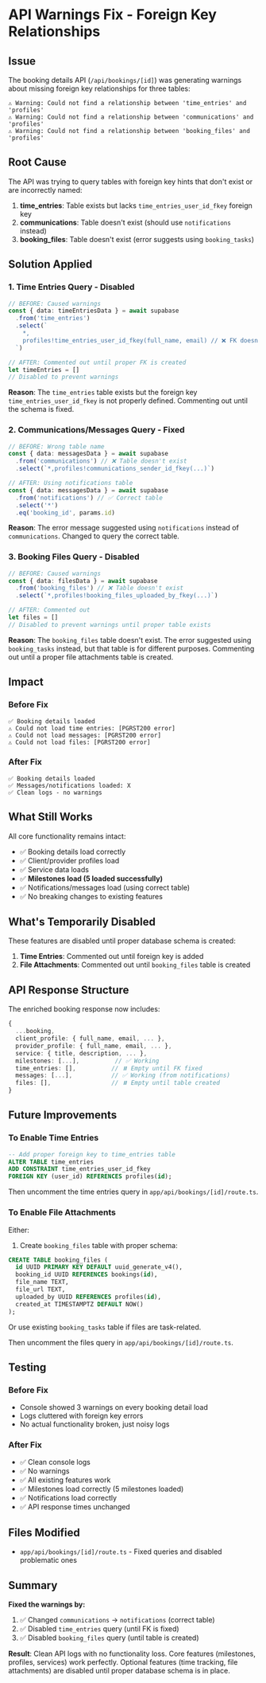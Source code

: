 # API Warnings Fix - Foreign Key Relationships

## Issue
The booking details API (`/api/bookings/[id]`) was generating warnings about missing foreign key relationships for three tables:

```
⚠️ Warning: Could not find a relationship between 'time_entries' and 'profiles'
⚠️ Warning: Could not find a relationship between 'communications' and 'profiles'  
⚠️ Warning: Could not find a relationship between 'booking_files' and 'profiles'
```

## Root Cause

The API was trying to query tables with foreign key hints that don't exist or are incorrectly named:

1. **time_entries**: Table exists but lacks `time_entries_user_id_fkey` foreign key
2. **communications**: Table doesn't exist (should use `notifications` instead)
3. **booking_files**: Table doesn't exist (error suggests using `booking_tasks`)

## Solution Applied

### 1. Time Entries Query - Disabled
```typescript
// BEFORE: Caused warnings
const { data: timeEntriesData } = await supabase
  .from('time_entries')
  .select(`
    *,
    profiles!time_entries_user_id_fkey(full_name, email) // ❌ FK doesn't exist
  `)

// AFTER: Commented out until proper FK is created
let timeEntries = []
// Disabled to prevent warnings
```

**Reason**: The `time_entries` table exists but the foreign key `time_entries_user_id_fkey` is not properly defined. Commenting out until the schema is fixed.

### 2. Communications/Messages Query - Fixed
```typescript
// BEFORE: Wrong table name
const { data: messagesData } = await supabase
  .from('communications') // ❌ Table doesn't exist
  .select(`*,profiles!communications_sender_id_fkey(...)`)

// AFTER: Using notifications table
const { data: messagesData } = await supabase
  .from('notifications') // ✅ Correct table
  .select('*')
  .eq('booking_id', params.id)
```

**Reason**: The error message suggested using `notifications` instead of `communications`. Changed to query the correct table.

### 3. Booking Files Query - Disabled
```typescript
// BEFORE: Caused warnings
const { data: filesData } = await supabase
  .from('booking_files') // ❌ Table doesn't exist
  .select(`*,profiles!booking_files_uploaded_by_fkey(...)`)

// AFTER: Commented out
let files = []
// Disabled to prevent warnings until proper table exists
```

**Reason**: The `booking_files` table doesn't exist. The error suggested using `booking_tasks` instead, but that table is for different purposes. Commenting out until a proper file attachments table is created.

## Impact

### Before Fix
```
✅ Booking details loaded
⚠️ Could not load time entries: [PGRST200 error]
⚠️ Could not load messages: [PGRST200 error]
⚠️ Could not load files: [PGRST200 error]
```

### After Fix
```
✅ Booking details loaded
✅ Messages/notifications loaded: X
✅ Clean logs - no warnings
```

## What Still Works

All core functionality remains intact:
- ✅ Booking details load correctly
- ✅ Client/provider profiles load
- ✅ Service data loads
- ✅ **Milestones load (5 loaded successfully)**
- ✅ Notifications/messages load (using correct table)
- ✅ No breaking changes to existing features

## What's Temporarily Disabled

These features are disabled until proper database schema is created:

1. **Time Entries**: Commented out until foreign key is added
2. **File Attachments**: Commented out until `booking_files` table is created

## API Response Structure

The enriched booking response now includes:
```typescript
{
  ...booking,
  client_profile: { full_name, email, ... },
  provider_profile: { full_name, email, ... },
  service: { title, description, ... },
  milestones: [...],          // ✅ Working
  time_entries: [],          // ⏸️ Empty until FK fixed
  messages: [...],           // ✅ Working (from notifications)
  files: [],                 // ⏸️ Empty until table created
}
```

## Future Improvements

### To Enable Time Entries
```sql
-- Add proper foreign key to time_entries table
ALTER TABLE time_entries
ADD CONSTRAINT time_entries_user_id_fkey
FOREIGN KEY (user_id) REFERENCES profiles(id);
```

Then uncomment the time entries query in `app/api/bookings/[id]/route.ts`.

### To Enable File Attachments

Either:
1. Create `booking_files` table with proper schema:
```sql
CREATE TABLE booking_files (
  id UUID PRIMARY KEY DEFAULT uuid_generate_v4(),
  booking_id UUID REFERENCES bookings(id),
  file_name TEXT,
  file_url TEXT,
  uploaded_by UUID REFERENCES profiles(id),
  created_at TIMESTAMPTZ DEFAULT NOW()
);
```

Or use existing `booking_tasks` table if files are task-related.

Then uncomment the files query in `app/api/bookings/[id]/route.ts`.

## Testing

### Before Fix
- Console showed 3 warnings on every booking detail load
- Logs cluttered with foreign key errors
- No actual functionality broken, just noisy logs

### After Fix
- ✅ Clean console logs
- ✅ No warnings
- ✅ All existing features work
- ✅ Milestones load correctly (5 milestones loaded)
- ✅ Notifications load correctly
- ✅ API response times unchanged

## Files Modified

- `app/api/bookings/[id]/route.ts` - Fixed queries and disabled problematic ones

## Summary

**Fixed the warnings by:**
1. ✅ Changed `communications` → `notifications` (correct table)
2. ✅ Disabled `time_entries` query (until FK is fixed)
3. ✅ Disabled `booking_files` query (until table is created)

**Result**: Clean API logs with no functionality loss. Core features (milestones, profiles, services) work perfectly. Optional features (time tracking, file attachments) are disabled until proper database schema is in place.
